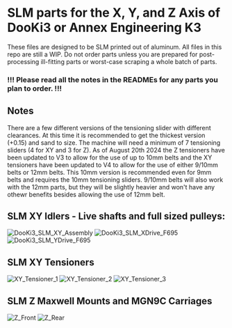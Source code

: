 # SLM parts for the X, Y, and Z Axis of DooKi3 or Annex Engineering K3
These files are designed to be SLM printed out of aluminum.  All files in this repo are still a WIP.  Do not order parts unless you are prepared for post-processing ill-fitting parts or worst-case scraping a whole batch of parts.

### !!! Please read all the notes in the READMEs for any parts you plan to order. !!!

## Notes
There are a few different versions of the tensioning slider with different clearances.  At this time it is recommended to get the thickest version (+0.15) and sand to size. The machine will need a minimum of 7 tensioning sliders (4 for XY and 3 for Z).  As of August 20th 2024 the Z tensioners have been updated to V3 to allow for the use of up to 10mm belts and the XY tensioners have been updated to V4 to allow for the use of either 9/10mm belts or 12mm belts.  This 10mm version is recommended even for 9mm belts and requires the 10mm tensioning sliders. 9/10mm belts will also work with the 12mm parts, but they will be slightly heavier and won't have any othewr benefits besides allowing the use of 12mm belt.

## SLM XY Idlers - Live shafts and full sized pulleys:
![DooKi3_SLM_XY_Assembly](MP_DooKi3_XY_Stuff/XY_Idlers/Images/DooKi3_SLM_XY_FullAssembly_V6.png)
![DooKi3_SLM_XDrive_F695](MP_DooKi3_XY_Stuff/XY_Idlers/Images/DooKi3_SLM_XDriveFront_F695_V6.png)
![DooKi3_SLM_YDrive_F695](MP_DooKi3_XY_Stuff/XY_Idlers/Images/DooKi3_SLM_YDrive_F695_V6.png)

## SLM XY Tensioners
![XY_Tensioner_1](MP_DooKi3_XY_Stuff/XY_Tensioners/Images/XY_Tensioner_1.png)
![XY_Tensioner_2](MP_DooKi3_XY_Stuff/XY_Tensioners/Images/XY_Tensioner_2.png)
![XY_Tensioner_3](MP_DooKi3_XY_Stuff/XY_Tensioners/Images/XY_Tensioner_3.png)

## SLM Z Maxwell Mounts and MGN9C Carriages
![Z_Front](MP_DooKi3_Z_Stuff/Images/Z_Front_V3.png)
![Z_Rear](MP_DooKi3_Z_Stuff/Images/Z_Rear_V3.png)

